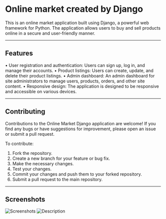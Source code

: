 # Online market created by Django

This is an online market application built using Django, a powerful web framework for Python. The application allows users to buy and sell products online in a secure and user-friendly manner.

---

## Features

• User registration and authentication: Users can sign up, log in, and manage their accounts.
• Product listings: Users can create, update, and delete their product listings.
• Admin dashboard: An admin dashboard for site administrators to manage users, products, orders, and other site content.
• Responsive design: The application is designed to be responsive and accessible on various devices.

---

## Contributing

Contributions to the Online Market Django application are welcome! If you find any bugs or have suggestions for improvement, please open an issue or submit a pull request.

To contribute:

1. Fork the repository.
2. Create a new branch for your feature or bug fix.
3. Make the necessary changes.
4. Test your changes.
5. Commit your changes and push them to your forked repository.
6. Submit a pull request to the main repository.

---

## Screenshots

![Screenshots](item1.png)
![Description](Desktop/Screenshots/item2.png)
  
